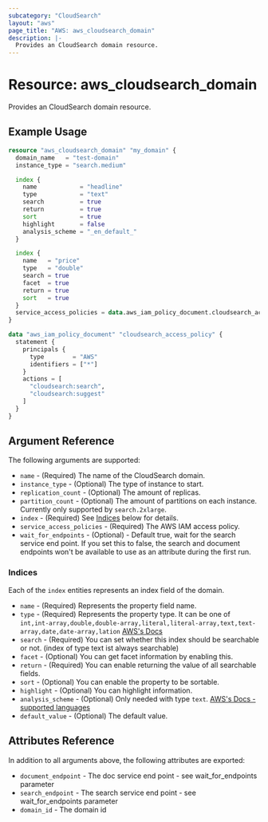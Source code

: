 ```yaml
---
subcategory: "CloudSearch"
layout: "aws"
page_title: "AWS: aws_cloudsearch_domain"
description: |-
  Provides an CloudSearch domain resource. 
---
```


# Resource: aws_cloudsearch_domain

Provides an CloudSearch domain resource.

## Example Usage

```terraform
resource "aws_cloudsearch_domain" "my_domain" {
  domain_name   = "test-domain"
  instance_type = "search.medium"

  index {
    name            = "headline"
    type            = "text"
    search          = true
    return          = true
    sort            = true
    highlight       = false
    analysis_scheme = "_en_default_"
  }

  index {
    name   = "price"
    type   = "double"
    search = true
    facet  = true
    return = true
    sort   = true
  }
  service_access_policies = data.aws_iam_policy_document.cloudsearch_access_policy.json
}

data "aws_iam_policy_document" "cloudsearch_access_policy" {
  statement {
    principals {
      type        = "AWS"
      identifiers = ["*"]
    }
    actions = [
      "cloudsearch:search",
      "cloudsearch:suggest"
    ]
  }
}
```

## Argument Reference

The following arguments are supported:

* `name` - (Required) The name of the CloudSearch domain.
* `instance_type` - (Optional) The type of instance to start.
* `replication_count` - (Optional) The amount of replicas.
* `partition_count` - (Optional) The amount of partitions on each instance. Currently only supported by `search.2xlarge`.
* `index` - (Required) See [Indices](#indices) below for details.
* `service_access_policies` - (Required) The AWS IAM access policy.
* `wait_for_endpoints` - (Optional) - Default true, wait for the search service end point.  If you set this to false, the search and document endpoints won't be available to use as an attribute during the first run.

### Indices

Each of the `index` entities represents an index field of the domain.

* `name` - (Required) Represents the property field name.
* `type` - (Required) Represents the property type. It can be one of `int,int-array,double,double-array,literal,literal-array,text,text-array,date,date-array,lation` [AWS's Docs](http://docs.aws.amazon.com/cloudsearch/latest/developerguide/configuring-index-fields.html)
* `search` - (Required) You can set whether this index should be searchable or not. (index of type text ist always searchable)
* `facet` - (Optional) You can get facet information by enabling this.
* `return` - (Required) You can enable returning the value of all searchable fields.
* `sort` - (Optional) You can enable the property to be sortable.
* `highlight` - (Optional) You can highlight information.
* `analysis_scheme` - (Optional) Only needed with type `text`. [AWS's Docs - supported languages](http://docs.aws.amazon.com/cloudsearch/latest/developerguide/text-processing.html)
* `default_value` - (Optional) The default value.

## Attributes Reference

In addition to all arguments above, the following attributes are exported:

* `document_endpoint` - The doc service end point - see wait_for_endpoints parameter
* `search_endpoint` - The search service end point - see wait_for_endpoints parameter
* `domain_id` - The domain id
